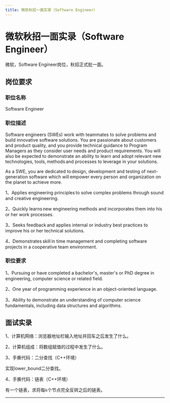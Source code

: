 ```yaml
---
title: 微软秋招一面实录（Software Engineer）
---
```


# 微软秋招一面实录（Software Engineer）

<script type="text/javascript" src="/include/head.js"></script>

微软，Software Engineer岗位，秋招正式批一面。

## 岗位要求

### 职位名称

Software Engineer

### 职位描述

Software engineers (SWEs) work with teammates to solve problems and build innovative software solutions. You are passionate about customers and product quality, and you provide technical guidance to Program Managers as they consider user needs and product requirements. You will also be expected to demonstrate an ability to learn and adopt relevant new technologies, tools, methods and processes to leverage in your solutions.

As a SWE, you are dedicated to design, development and testing of next-generation software which will empower every person and organization on the planet to achieve more.

1、Applies engineering principles to solve complex problems through sound and creative engineering.

2、Quickly learns new engineering methods and incorporates them into his or her work processes.

3、Seeks feedback and applies internal or industry best practices to improve his or her technical solutions.

4、Demonstrates skill in time management and completing software projects in a cooperative team environment.

### 职位要求

1、Pursuing or have completed a bachelor's, master's or PhD degree in engineering, computer science or related field.

2、One year of programming experience in an object-oriented language.

3、Ability to demonstrate an understanding of computer science fundamentals, including data structures and algorithms.

## 面试实录

1、计算机网络：浏览器地址栏输入地址并回车之后发生了什么。

2、计算机组成：将数组赋值的过程中发生了什么。

3、手撕代码：二分查找（C++环境）

实现lower_bound二分查找。

4、手撕代码：链表（C++环境）

有一个链表，求将每`k`个节点完全反转之后的链表。

---

<script type="text/javascript" src="/include/tail.js"></script>
